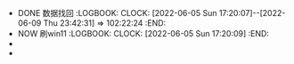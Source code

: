 - DONE 数据找回
  :LOGBOOK:
  CLOCK: [2022-06-05 Sun 17:20:07]--[2022-06-09 Thu 23:42:31] =>  102:22:24
  :END:
- NOW 刷win11
  :LOGBOOK:
  CLOCK: [2022-06-05 Sun 17:20:09]
  :END:
-
-
